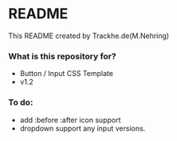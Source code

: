# README #

This README created by Trackhe.de(M.Nehring)

### What is this repository for? ###

* Button / Input CSS Template
* v1.2

### To do: ###

* add :before :after icon support
* dropdown support any input versions.